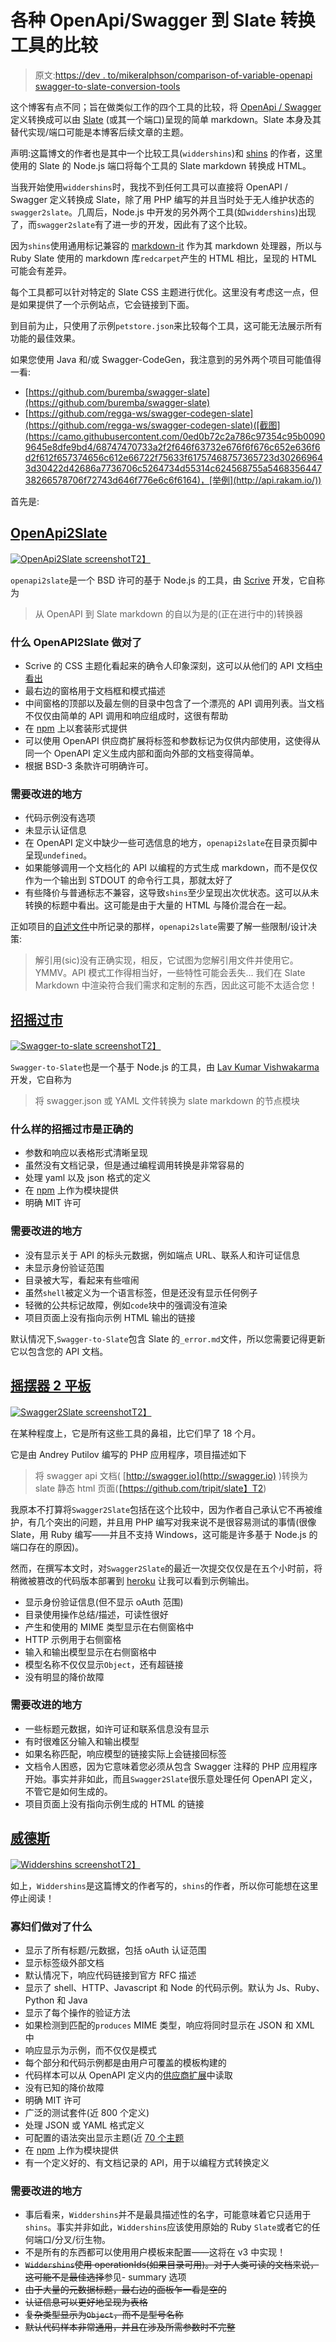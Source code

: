 # 各种 OpenApi/Swagger 到 Slate 转换工具的比较

> 原文:[https://dev . to/mikeralphson/comparison-of-variable-openapi swagger-to-slate-conversion-tools](https://dev.to/mikeralphson/comparison-of-various-openapiswagger-to-slate-conversion-tools)

这个博客有点不同；旨在做类似工作的四个工具的比较，将 [OpenApi / Swagger](https://www.openapis.org/specification/repo) 定义转换成可以由 [Slate](https://github.com/lord/slate) (或其一个端口)呈现的简单 markdown。Slate 本身及其替代实现/端口可能是本博客后续文章的主题。

声明:这篇博文的作者也是其中一个比较工具(`widdershins`)和 [shins](https://github.com/mermade/shins) 的作者，这里使用的 Slate 的 Node.js 端口将每个工具的 Slate markdown 转换成 HTML。

当我开始使用`widdershins`时，我找不到任何工具可以直接将 OpenAPI / Swagger 定义转换成 Slate，除了用 PHP 编写的并且当时处于无人维护状态的`swagger2slate`。几周后，Node.js 中开发的另外两个工具(如`widdershins`)出现了，而`swagger2slate`有了进一步的开发，因此有了这个比较。

因为`shins`使用通用标记兼容的 [markdown-it](https://github.com/markdown-it/markdown-it) 作为其 markdown 处理器，所以与 Ruby Slate 使用的 markdown 库`redcarpet`产生的 HTML 相比，呈现的 HTML 可能会有差异。

每个工具都可以针对特定的 Slate CSS 主题进行优化。这里没有考虑这一点，但是如果提供了一个示例站点，它会链接到下面。

到目前为止，只使用了示例`petstore.json`来比较每个工具，这可能无法展示所有功能的最佳效果。

如果您使用 Java 和/或 Swagger-CodeGen，我注意到的另外两个项目可能值得一看:

*   [https://github.com/buremba/swagger-slate](https://github.com/buremba/swagger-slate)
*   [https://github.com/regga-ws/swagger-codegen-slate](https://github.com/regga-ws/swagger-codegen-slate)([截图](https://camo.githubusercontent.com/0ed0b72c2a786c97354c95b00909645e8dfe9bd4/68747470733a2f2f646f63732e676f6f676c652e636f6d2f612f657374656c612e66722f75633f61757468757365723d302669643d30422d42686a7736706c5264734d55314c624568755a546835644738266578706f72743d646f776e6c6f6164)，[举例](http://api.rakam.io/))

首先是:

## [](#openapi2slate)[OpenApi2Slate](https://github.com/scrive/openapi2slate)

[![OpenApi2Slate screenshot](../Images/f32683ec48d22bc2a51136d544651838.png)T2】](https://mermade.github.io/oa2s-comparison/openapi2slate.html)

`openapi2slate`是一个 BSD 许可的基于 Node.js 的工具，由 [Scrive](https://github.com/scrive/) 开发，它自称为

> 从 OpenAPI 到 Slate markdown 的自以为是的(正在进行中的)转换器

### [](#what-openapi2slate-gets-right)什么 OpenAPI2Slate 做对了

*   Scrive 的 CSS 主题化看起来的确令人印象深刻，这可以从他们的 API 文档[中看出](http://apidocs.scrive.com/)
*   最右边的窗格用于文档框和模式描述
*   中间窗格的顶部以及最左侧的目录中包含了一个漂亮的 API 调用列表。当文档不仅仅由简单的 API 调用和响应组成时，这很有帮助
*   在 [npm](https://www.npmjs.com/package/openapi2slate) 上以套装形式提供
*   可以使用 OpenAPI 供应商扩展将标签和参数标记为仅供内部使用，这使得从同一个 OpenAPI 定义生成内部和面向外部的文档变得简单。
*   根据 BSD-3 条款许可明确许可。

### [](#areas-for-improvement)需要改进的地方

*   代码示例没有选项
*   未显示认证信息
*   在 OpenAPI 定义中缺少一些可选信息的地方，`openapi2slate`在目录页脚中呈现`undefined`。
*   如果能够调用一个文档化的 API 以编程的方式生成 markdown，而不是仅仅作为一个输出到 STDOUT 的命令行工具，那就太好了
*   有些降价与普通标志不兼容，这导致`shins`至少呈现出次优状态。这可以从未转换的标题中看出。这可能是由于大量的 HTML 与降价混合在一起。

正如项目的[自述文件](https://github.com/scrive/openapi2slate/blob/master/README.md)中所记录的那样，`openapi2slate`需要了解一些限制/设计决策:

> 解引用(sic)没有正确实现，相反，它试图为您解引用文件并使用它。YMMV。API 模式工作得相当好，一些特性可能会丢失...
> 我们在 Slate Markdown 中渲染符合我们需求和定制的东西，因此这可能不太适合您！

## [](#swaggertoslate)[招摇过市](https://github.com/lavkumarv/swagger-to-slate)

[![Swagger-to-slate screenshot](../Images/acc0a2ee89978f0559361b8df1ecc4ca.png)T2】](https://mermade.github.io/oa2s-comparison/swagger-to-slate.html)

`Swagger-to-Slate`也是一个基于 Node.js 的工具，由 [Lav Kumar Vishwakarma](https://github.com/lavkumarv) 开发，它自称为

> 将 swagger.json 或 YAML 文件转换为 slate markdown 的节点模块

### 什么样的招摇过市是正确的

*   参数和响应以表格形式清晰呈现
*   虽然没有文档记录，但是通过编程调用转换是非常容易的
*   处理 yaml 以及 json 格式的定义
*   在 [npm](https://www.npmjs.com/package/swagger-to-slate) 上作为模块提供
*   明确 MIT 许可

### [](#areas-for-improvement)需要改进的地方

*   没有显示关于 API 的标头元数据，例如端点 URL、联系人和许可证信息
*   未显示身份验证范围
*   目录被大写，看起来有些喧闹
*   虽然`shell`被定义为一个语言标签，但是还没有显示任何例子
*   轻微的公共标记故障，例如`code`块中的强调没有渲染
*   项目页面上没有指向示例 HTML 输出的链接

默认情况下,`Swagger-to-Slate`包含 Slate 的`_error.md`文件，所以您需要记得更新它以包含您的 API 文档。

## [](#swagger2slate)[摇摆器 2 平板](https://github.com/e96/swagger2slate)

[![Swagger2Slate screenshot](../Images/65885d1771a991a5928f7efea6bb3987.png)T2】](https://mermade.github.io/oa2s-comparison/swagger2slate.html)

在某种程度上，它是所有这些工具的鼻祖，比它们早了 18 个月。

它是由 Andrey Putilov 编写的 PHP 应用程序，项目描述如下

> 将 swagger api 文档( [http://swagger.io](http://swagger.io) )转换为 slate 静态 html 页面(【https://github.com/tripit/slate】T2)

我原本不打算将`Swagger2Slate`包括在这个比较中，因为作者自己承认它不再被维护，有几个突出的问题，并且用 PHP 编写对我来说不是很容易测试的事情(很像 Slate，用 Ruby 编写——并且不支持 Windows，这可能是许多基于
Node.js 的端口存在的原因)。

然而，在撰写本文时，对`Swagger2Slate`的最近一次提交仅仅是在五个小时前，将稍微被篡改的代码版本部署到 [heroku](https://swagger2slate.herokuapp.com) 让我可以看到示例输出。

*   显示身份验证信息(但不显示 oAuth 范围)
*   目录使用操作总结/描述，可读性很好
*   产生和使用的 MIME 类型显示在右侧窗格中
*   HTTP 示例用于右侧窗格
*   输入和输出模型显示在右侧窗格中
*   模型名称不仅仅显示`Object`，还有超链接
*   没有明显的降价故障

### [](#areas-for-improvement)需要改进的地方

*   一些标题元数据，如许可证和联系信息没有显示
*   有时很难区分输入和输出模型
*   如果名称匹配，响应模型的链接实际上会链接回标签
*   文档令人困惑，因为它意味着您必须从包含 Swagger 注释的 PHP 应用程序开始。事实并非如此，而且`Swagger2Slate`很乐意处理任何 OpenAPI 定义，不管它是如何生成的。
*   项目页面上没有指向示例生成的 HTML 的链接

## [](#widdershins)[威德斯](//https:/github.com/mermade/widdershins)

[![Widdershins screenshot](../Images/b26006a0952135505370c17b31030360.png)T2】](https://mermade.github.io/oa2s-comparison/widdershins.html)

如上，`Widdershins`是这篇博文的作者写的，`shins`的作者，所以你可能想在这里停止阅读！

### [](#what-widdershins-gets-right)寡妇们做对了什么

*   显示了所有标题/元数据，包括 oAuth 认证范围
*   显示标签级外部文档
*   默认情况下，响应代码链接到官方 RFC 描述
*   显示了 shell、HTTP、Javascript 和 Node 的代码示例。默认为 Js、Ruby、Python 和 Java
*   显示了每个操作的验证方法
*   如果检测到匹配的`produces` MIME 类型，响应将同时显示在 JSON 和 XML 中
*   响应显示为示例，而不仅仅是模式
*   每个部分和代码示例都是由用户可覆盖的模板构建的
*   代码样本可以从 OpenAPI 定义内的[供应商扩展](https://github.com/Rebilly/ReDoc/blob/master/docs/redoc-vendor-extensions.md#operation-object-vendor-extensions)中读取
*   没有已知的降价故障
*   明确 MIT 许可
*   广泛的测试套件(近 800 个定义)
*   处理 JSON 或 YAML 格式定义
*   可配置的语法突出显示主题(近 [70 个主题](https://highlightjs.org/static/demo/)
*   在 [npm](https://www.npmjs.com/package/widdershins) 上作为模块提供
*   有一个定义好的、有文档记录的 API，用于以编程方式转换定义

### [](#areas-for-improvement)需要改进的地方

*   事后看来，`Widdershins`并不是最具描述性的名字，可能意味着它只适用于`shins`。事实并非如此，`Widdershins`应该使用原始的 Ruby `Slate`或者它的任何端口/分叉/衍生物。
*   不是所有的东西都可以使用用户模板来配置——这将在 v3 中实现！
*   ~~`Widdershins`使用 operationIds(如果目录可用)。对于人类可读的文档来说，这可能不是最佳选择~~参见- summary 选项
*   ~~由于大量的元数据标题，最右边的面板乍一看是空的~~
*   ~~认证信息可以更好地呈现为表格~~
*   ~~复杂类型显示为`Object`，而不是型号名称~~
*   ~~默认代码样本非常通用，并且在涉及所需参数时不完整~~